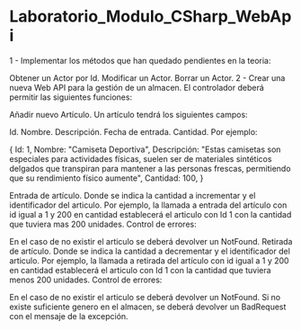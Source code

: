 # Laboratorio_Modulo_CSharp_WebApi
1 - Implementar los métodos que han quedado pendientes en la teoria:

Obtener un Actor por Id.
Modificar un Actor.
Borrar un Actor.
2 - Crear una nueva Web API para la gestión de un almacen. El controlador deberá permitir las siguientes funciones:

Añadir nuevo Artículo. Un artículo tendrá los siguientes campos:

Id.
Nombre.
Descripción.
Fecha de entrada.
Cantidad.
Por ejemplo:

{
  Id: 1,
  Nombre: "Camiseta Deportiva",
  Descripción: "Estas camisetas son especiales para actividades físicas, suelen ser de materiales sintéticos delgados que transpiran para mantener a las personas frescas, permitiendo que su rendimiento físico aumente",
  Cantidad: 100,
} 

Entrada de artículo. Donde se indica la cantidad a incrementar y el identificador del articulo. Por ejemplo, la llamada a entrada del artículo con id igual a 1 y 200 en cantidad establecerá el articulo con Id 1 con la cantidad que tuviera mas 200 unidades. Control de errores:

En el caso de no existir el articulo se deberá devolver un NotFound.
Retirada de artículo. Donde se indica la cantidad a decrementar y el identificador del articulo. Por ejemplo, la llamada a retirada del artículo con id igual a 1 y 200 en cantidad establecerá el articulo con Id 1 con la cantidad que tuviera menos 200 unidades. Control de errores:

En el caso de no existir el articulo se deberá devolver un NotFound.
Si no existe suficiente genero en el almacen, se deberá devolver un BadRequest con el mensaje de la excepción.